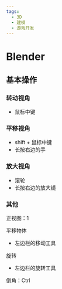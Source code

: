 ```yaml
---
tags:
  - 3D
  - 建模
  - 游戏开发
---
```


# Blender

## 基本操作
### 转动视角
- 鼠标中键

### 平移视角
- shift + 鼠标中键
- 长按右边的手

### 放大视角
- 滚轮
- 长按右边的放大镜

### 其他
正视图：1

平移物体
- 左边栏的移动工具

旋转
- 左边栏的旋转工具

倒角：Ctrl
